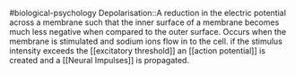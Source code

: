 #biological-psychology 
	Depolarisation::A reduction in the electric potential across a membrane such that the inner surface of a membrane becomes much less negative when compared to the outer surface. Occurs when the membrane is stimulated and sodium ions flow in to the cell. if the stimulus intensity exceeds the [[excitatory threshold]] an [[action potential]] is created and a [[Neural Impulses]] is propagated. 